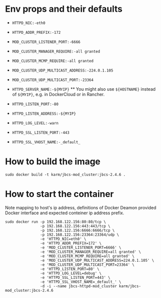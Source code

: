 # Env props and their defaults

* ```HTTPD_NIC:-eth0```
* ```HTTPD_ADDR_PREFIX:-172```
* ```MOD_CLUSTER_LISTENER_PORT:-6666```
* ```MOD_CLUSTER_MANAGER_REQUIRE:-all granted```
* ```MOD_CLUSTER_MCMP_REQUIRE:-all granted```
* ```MOD_CLUSTER_UDP_MULTICAST_ADDRESS:-224.0.1.105```
* ```MOD_CLUSTER_UDP_MULTICAST_PORT:-23364```

* ```HTTPD_SERVER_NAME:-${MYIP}```
** You might also use ```${HOSTNAME}``` instead of ```${MYIP}```, e.g. in DockerCloud or in Rancher. 
* ```HTTPD_LISTEN_PORT:-80```
* ```HTTPD_LISTEN_ADDRESS:-${MYIP}```
* ```HTTPD_LOG_LEVEL:-warn```

* ```HTTPD_SSL_LISTEN_PORT:-443```
* ```HTTPD_SSL_VHOST_NAME:-_default_```

# How to build the image

    sudo docker build -t karm/jbcs-mod_cluster:jbcs-2.4.6 .

# How to start the container
Note mapping to host's ip address, definitions of Docker Deamon provided Docker interface and expected conteiner ip address prefix.

    sudo docker run -p 192.168.122.156:80:80/tcp \
                    -p 192.168.122.156:443:443/tcp \
                    -p 192.168.122.156:6666:6666/tcp \
                    -p 192.168.122.156:23364:23364/udp \
                    -e 'HTTPD_NIC=eth0' \
                    -e 'HTTPD_ADDR_PREFIX=172' \
                    -e 'MOD_CLUSTER_LISTENER_PORT=6666' \
                    -e 'MOD_CLUSTER_MANAGER_REQUIRE=all granted' \
                    -e 'MOD_CLUSTER_MCMP_REQUIRE=all granted' \
                    -e 'MOD_CLUSTER_UDP_MULTICAST_ADDRESS=224.0.1.105' \
                    -e 'MOD_CLUSTER_UDP_MULTICAST_PORT=23364' \
                    -e 'HTTPD_LISTEN_PORT=80' \
                    -e 'HTTPD_LOG_LEVEL=debug' \
                    -e 'HTTPD_SSL_LISTEN_PORT=443' \
                    -e 'HTTPD_SSL_VHOST_NAME=_default_' \
                    -d -i --name jbcs-httpd-mod_cluster karm/jbcs-mod_cluster:jbcs-2.4.6
